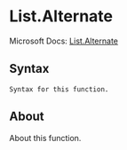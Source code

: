 # List.Alternate

Microsoft Docs: [List.Alternate](https://docs.microsoft.com/en-us/powerquery-m/list-alternate)

## Syntax

```
Syntax for this function.
```

## About

About this function.

